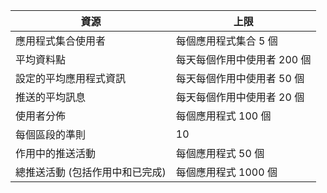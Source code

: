 資源|上限
---|---
應用程式集合使用者|每個應用程式集合 5 個
平均資料點|每天每個作用中使用者 200 個
設定的平均應用程式資訊|每天每個作用中使用者 50 個
推送的平均訊息|每天每個作用中使用者 20 個
使用者分佈|每個應用程式 100 個
每個區段的準則|10
作用中的推送活動|每個應用程式 50 個
總推送活動 (包括作用中和已完成)|每個應用程式 1000 個

